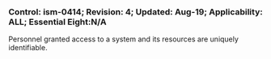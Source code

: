 ### Control: ism-0414; Revision: 4; Updated: Aug-19; Applicability: ALL; Essential Eight:N/A
<p>Personnel granted access to a system and its resources are uniquely identifiable.</p>